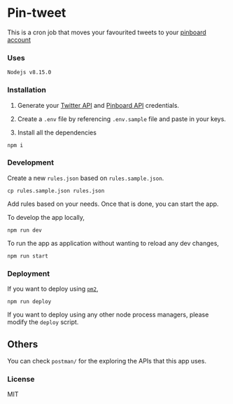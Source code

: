 # Pin-tweet

This is a cron job that moves your favourited tweets to your [pinboard account](https://pinboard.in/)

### Uses

    Nodejs v8.15.0

### Installation

   1. Generate your [Twitter API](https://developer.twitter.com/en/docs/basics/authentication/guides/access-tokens.html) and [Pinboard API](https://pinboard.in/settings/password) credentials.
   
   2. Create a `.env` file by referencing `.env.sample` file and paste in your keys.
   
   3. Install all the dependencies
   
   
    npm i
    
### Development

Create a new `rules.json` based on `rules.sample.json`. 

    cp rules.sample.json rules.json
    
Add rules based on your needs. Once that is done, you can start the app.


To develop the app locally,

    npm run dev  
    
To run the app as application without wanting to reload any dev changes,

    npm run start    

### Deployment

If you want to deploy using [`pm2`](https://pm2.keymetrics.io/),

    npm run deploy

If you want to deploy using any other node process managers, please modify the `deploy` script.

## Others

You can check `postman/` for the exploring the APIs that this app uses.


### License

MIT
